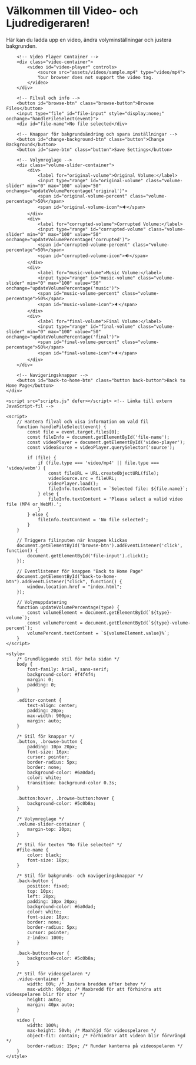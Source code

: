 <!DOCTYPE html>
<html lang="en">
<head>
    <meta charset="UTF-8">
    <meta name="viewport" content="width=device-width, initial-scale=1.0">
    <meta http-equiv="X-UA-Compatible" content="ie=edge">
    <title>Video Player with Settings</title>
    <link rel="stylesheet" href="styles.css"> <!-- Länka till extern CSS-fil -->
</head>
<body>
    <div class="editor-content">
        <!-- Introduktion till sidan -->
        <div class="intro-section">
            <h1>Välkommen till Video- och Ljudredigeraren!</h1>
            <p>Här kan du ladda upp en video, ändra volyminställningar och justera bakgrunden.</p>
        </div>

        <!-- Video Player Container -->
        <div class="video-container">
            <video id="video-player" controls>
                <source src="assets/videos/sample.mp4" type="video/mp4">
                Your browser does not support the video tag.
            </video>
        </div>

        <!-- Filval och info -->
        <button id="browse-btn" class="browse-button">Browse Files</button>
        <input type="file" id="file-input" style="display:none;" onchange="handleFileSelect(event)">
        <div id="file-name">No file selected</div>

        <!-- Knappar för bakgrundsändring och spara inställningar -->
        <button id="change-background-btn" class="button">Change Background</button>
        <button id="save-btn" class="button">Save Settings</button>

        <!-- Volymreglage -->
        <div class="volume-slider-container">
            <div>
                <label for="original-volume">Original Volume:</label>
                <input type="range" id="original-volume" class="volume-slider" min="0" max="100" value="50" onchange="updateVolumePercentage('original')">
                <span id="original-volume-percent" class="volume-percentage">50%</span>
                <span id="original-volume-icon">🔉</span>
            </div>
            <div>
                <label for="corrupted-volume">Corrupted Volume:</label>
                <input type="range" id="corrupted-volume" class="volume-slider" min="0" max="100" value="50" onchange="updateVolumePercentage('corrupted')">
                <span id="corrupted-volume-percent" class="volume-percentage">50%</span>
                <span id="corrupted-volume-icon">🔉</span>
            </div>
            <div>
                <label for="music-volume">Music Volume:</label>
                <input type="range" id="music-volume" class="volume-slider" min="0" max="100" value="50" onchange="updateVolumePercentage('music')">
                <span id="music-volume-percent" class="volume-percentage">50%</span>
                <span id="music-volume-icon">🔉</span>
            </div>
            <div>
                <label for="final-volume">Final Volume:</label>
                <input type="range" id="final-volume" class="volume-slider" min="0" max="100" value="50" onchange="updateVolumePercentage('final')">
                <span id="final-volume-percent" class="volume-percentage">50%</span>
                <span id="final-volume-icon">🔉</span>
            </div>
        </div>

        <!-- Navigeringsknappar -->
        <button id="back-to-home-btn" class="button back-button">Back to Home Page</button>
    </div>

    <script src="scripts.js" defer></script> <!-- Länka till extern JavaScript-fil -->

    <script>
        // Hantera filval och visa information om vald fil
        function handleFileSelect(event) {
            const file = event.target.files[0];
            const fileInfo = document.getElementById('file-name');
            const videoPlayer = document.getElementById('video-player');
            const videoSource = videoPlayer.querySelector('source');

            if (file) {
                if (file.type === 'video/mp4' || file.type === 'video/webm') {
                    const fileURL = URL.createObjectURL(file);
                    videoSource.src = fileURL;
                    videoPlayer.load();
                    fileInfo.textContent = `Selected file: ${file.name}`;
                } else {
                    fileInfo.textContent = 'Please select a valid video file (MP4 or WebM).';
                }
            } else {
                fileInfo.textContent = 'No file selected';
            }
        }

        // Triggera filinputen när knappen klickas
        document.getElementById('browse-btn').addEventListener('click', function() {
            document.getElementById('file-input').click();
        });

        // Eventlistener för knappen "Back to Home Page"
        document.getElementById("back-to-home-btn").addEventListener("click", function() {
            window.location.href = "index.html";
        });

        // Volymuppdatering
        function updateVolumePercentage(type) {
            const volumeElement = document.getElementById(`${type}-volume`);
            const volumePercent = document.getElementById(`${type}-volume-percent`);
            volumePercent.textContent = `${volumeElement.value}%`;
        }
    </script>

    <style>
        /* Grundläggande stil för hela sidan */
        body {
            font-family: Arial, sans-serif;
            background-color: #f4f4f4;
            margin: 0;
            padding: 0;
        }

        .editor-content {
            text-align: center;
            padding: 20px;
            max-width: 900px;
            margin: auto;
        }

        /* Stil för knappar */
        .button, .browse-button {
            padding: 10px 20px;
            font-size: 16px;
            cursor: pointer;
            border-radius: 5px;
            border: none;
            background-color: #6a0dad;
            color: white;
            transition: background-color 0.3s;
        }

        .button:hover, .browse-button:hover {
            background-color: #5c0b8a;
        }

        /* Volymreglage */
        .volume-slider-container {
            margin-top: 20px;
        }

        /* Stil för texten "No file selected" */
        #file-name {
            color: black;
            font-size: 18px;
        }

        /* Stil för bakgrunds- och navigeringsknappar */
        .back-button {
            position: fixed;
            top: 10px;
            left: 20px;
            padding: 10px 20px;
            background-color: #6a0dad;
            color: white;
            font-size: 18px;
            border: none;
            border-radius: 5px;
            cursor: pointer;
            z-index: 1000;
        }

        .back-button:hover {
            background-color: #5c0b8a;
        }

        /* Stil för videospelaren */
        .video-container {
            width: 60%; /* Justera bredden efter behov */
            max-width: 900px; /* Maxbredd för att förhindra att videospelaren blir för stor */
            height: auto;
            margin: 40px auto;
        }

        video {
            width: 100%;
            max-height: 50vh; /* Maxhöjd för videospelaren */
            object-fit: contain; /* Förhindrar att videon blir förvrängd */
            border-radius: 15px; /* Rundar kanterna på videospelaren */
        }
    </style>
</body>
</html>
